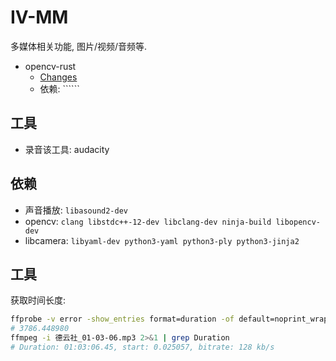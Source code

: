 # IV-MM

多媒体相关功能, 图片/视频/音频等.

- opencv-rust
  - [Changes](https://github.com/twistedfall/opencv-rust/blob/master/CHANGES.md) 
  - 依赖: ``````

## 工具

- 录音该工具: audacity

## 依赖

- 声音播放: ```libasound2-dev``` 
- opencv: ```clang libstdc++-12-dev libclang-dev ninja-build libopencv-dev```
- libcamera: ```libyaml-dev python3-yaml python3-ply python3-jinja2```

## 工具

获取时间长度: 
```bash
ffprobe -v error -show_entries format=duration -of default=noprint_wrappers=1:nokey=1 a.mp3
# 3786.448980
ffmpeg -i 德云社_01-03-06.mp3 2>&1 | grep Duration
# Duration: 01:03:06.45, start: 0.025057, bitrate: 128 kb/s
```

